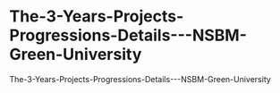 # The-3-Years-Projects-Progressions-Details---NSBM-Green-University
The-3-Years-Projects-Progressions-Details---NSBM-Green-University
